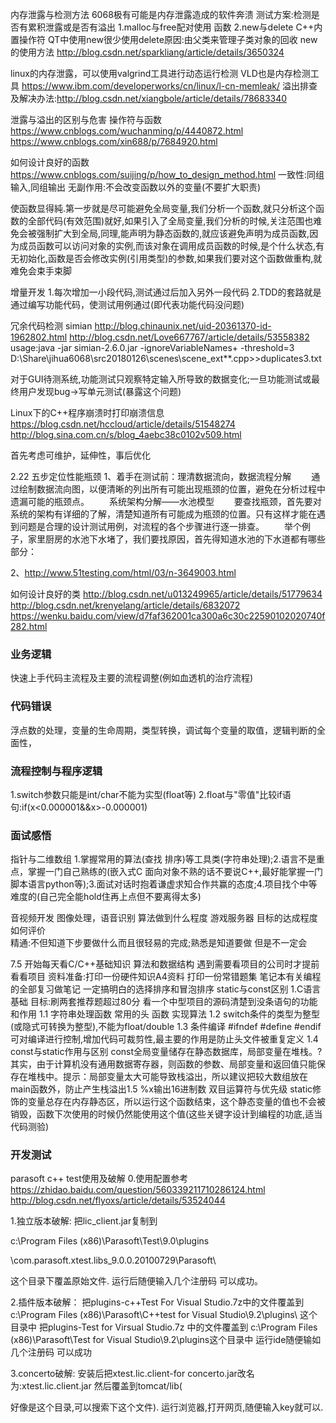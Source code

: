 内存泄露与检测方法
6068极有可能是内存泄露造成的软件奔溃
测试方案:检测是否有累积泄露或是否有溢出
1.malloc与free配对使用 函数
2.new与delete C++内置操作符  QT中使用new很少使用delete原因:由父类来管理子类对象的回收
new的使用方法 http://blog.csdn.net/sparkliang/article/details/3650324

linux的内存泄露，可以使用valgrind工具进行动态运行检测  VLD也是内存检测工具
https://www.ibm.com/developerworks/cn/linux/l-cn-memleak/
溢出排查及解决办法:http://blog.csdn.net/xiangbole/article/details/78683340

泄露与溢出的区别与危害
操作符与函数 https://www.cnblogs.com/wuchanming/p/4440872.html
https://www.cnblogs.com/xin688/p/7684920.html

如何设计良好的函数  https://www.cnblogs.com/suijing/p/how_to_design_method.html
一致性:同组输入,同组输出
无副作用:不会改变函数以外的变量(不要扩大职责)

使函数显得純.第一步就是尽可能避免全局变量,我们分析一个函数,就只分析这个函数的全部代码(有效范围)就好,如果引入了全局变量,我们分析的时候,关注范围也难免会被强制扩大到全局,同理,能声明为静态函数的,就应该避免声明为成员函数,因为成员函数可以访问对象的实例,而该对象在调用成员函数的时候,是个什么状态,有无初始化,函数是否会修改实例(引用类型)的参数,如果我们要对这个函数做重构,就难免会束手束脚

增量开发
1.每次增加一小段代码,测试通过后加入另外一段代码
2.TDD的套路就是通过编写功能代码，使测试用例通过(即代表功能代码没问题)

冗余代码检测
simian http://blog.chinaunix.net/uid-20361370-id-1962802.html
http://blog.csdn.net/Love667767/article/details/53558382
usage:java -jar simian-2.6.0.jar -ignoreVariableNames+ -threshold=3 D:\Share\jihua6068\src20180126\scenes\scene_ext\**.cpp>>duplicates3.txt

对于GUI待测系统,功能测试只观察特定输入所导致的数据变化;一旦功能测试或最终用户发现bug->写单元测试(暴露这个问题)


Linux下的C++程序崩溃时打印崩溃信息   https://blog.csdn.net/hccloud/article/details/51548274
http://blog.sina.com.cn/s/blog_4aebc38c0102v509.html

首先考虑可维护，延伸性，事后优化

2.22  五步定位性能瓶颈
1、着手在测试前：理清数据流向，数据流程分解
　　通过绘制数据流向图，以便清晰的列出所有可能出现瓶颈的位置，避免在分析过程中遗漏可能的瓶颈点。
　　系统架构分解——水池模型
　　要查找瓶颈，首先要对系统的架构有详细的了解，清楚知道所有可能成为瓶颈的位置。只有这样才能在遇到问题是合理的设计测试用例，对流程的各个步骤进行逐一排查。
　　举个例子，家里厨房的水池下水堵了，我们要找原因，首先得知道水池的下水道都有哪些部分：

2、http://www.51testing.com/html/03/n-3649003.html

如何设计良好的类
http://blog.csdn.net/u013249965/article/details/51779634
http://blog.csdn.net/krenyelang/article/details/6832072
https://wenku.baidu.com/view/d7faf362001ca300a6c30c22590102020740f282.html

### 业务逻辑
快速上手代码主流程及主要的流程调整(例如血透机的治疗流程)

### 代码错误
浮点数的处理，变量的生命周期，类型转换，调试每个变量的取值，逻辑判断的全面性，

### 流程控制与程序逻辑
1.switch参数只能是int/char不能为实型(float等)
2.float与"零值"比较if语句:if(x<0.000001&&x>-0.000001)

### 面试感悟
指针与二维数组
1.掌握常用的算法(查找 排序)等工具类(字符串处理);2.语言不是重点，掌握一门自己熟练的(嵌入式C 面向对象不熟的话不要说C++,最好能掌握一门脚本语言python等);3.面试对话时抱着谦虚求知合作共赢的态度;4.项目找个中等难度的(自己完全能hold住再上点但不要离得太多)

音视频开发 图像处理，语音识别 算法做到什么程度 游戏服务器  目标的达成程度如何评价  
精通:不但知道下步要做什么而且很轻易的完成;熟悉是知道要做 但是不一定会

7.5 开始每天看C/C++基础知识 算法和数据结构 遇到需要看项目的公司时才提前看看项目
资料准备:打印一份硬件知识A4资料 打印一份常错题集  笔记本有关编程的全部复习做笔记
一定搞明白的选择排序和冒泡排序 static与const区别
1.C语言基础  目标:刷两套推荐题超过80分 看一个中型项目的源码清楚到没条语句的功能和作用
1.1 字符串处理函数 常用的头 函数 实现算法
1.2 switch条件的类型为整型(或隐式可转换为整型),不能为float/double
1.3 条件编译 #ifndef  #define  #endif可对编译进行控制,增加代码可裁剪性,最主要的作用是防止头文件被重复定义
1.4 const与static作用与区别 const全局变量储存在静态数据库，局部变量在堆栈。?其实，由于计算机没有通用数据寄存器，则函数的参数、局部变量和返回值只能保存在堆栈中。提示：局部变量太大可能导致栈溢出，所以建议把较大数组放在main函数外，防止产生栈溢出1.5 %x输出16进制数 双目运算符与优先级
static修饰的变量总存在内存静态区，所以运行这个函数结束，这个静态变量的值也不会被销毁，函数下次使用的时候仍然能使用这个值(这些关键字设计到编程的功底,适当代码测验)

### 开发测试
parasoft c++ test使用及破解
0.使用配置参考 https://zhidao.baidu.com/question/560339211710286124.html
http://blog.csdn.net/flyoxs/article/details/53524044

1.独立版本破解:
把lic_client.jar复制到

c:\Program Files (x86)\Parasoft\Test\9.0\plugins

\com.parasoft.xtest.libs_9.0.0.20100729\Parasoft\ 

这个目录下覆盖原始文件.
运行后随便输入几个注册码 可以成功。

2.插件版本破解：
把plugins-c++Test For Visual Studio.7z中的文件覆盖到
c:\Program Files (x86)\Parasoft\C++test for Visual Studio\9.2\plugins\ 这个目录中
把plugins-Test for Virsual Studio.7z 中的文件覆盖到
c:\Program Files (x86)\Parasoft\Test for Visual Studio\9.2\plugins这个目录中
运行ide随便输如几个注册码 可以成功

3.concerto破解:
安装后把xtest.lic.client-for concerto.jar改名为:xtest.lic.client.jar 然后覆盖到tomcat/lib(

好像是这个目录,可以搜索下这个文件). 运行浏览器,打开网页,随便输入key就可以.
